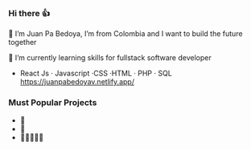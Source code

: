 ### Hi there 👍
🙋 I’m Juan Pa Bedoya, I’m from Colombia and I want to build the future together

🌱 I’m currently learning skills for fullstack software developer

- React Js · Javascript ·CSS ·HTML · PHP · SQL
https://juanpabedoyav.netlify.app/

### Must Popular Projects
 - 🌮 
 - 📲
 - 🧑🏻‍🤝‍🧑🏻
